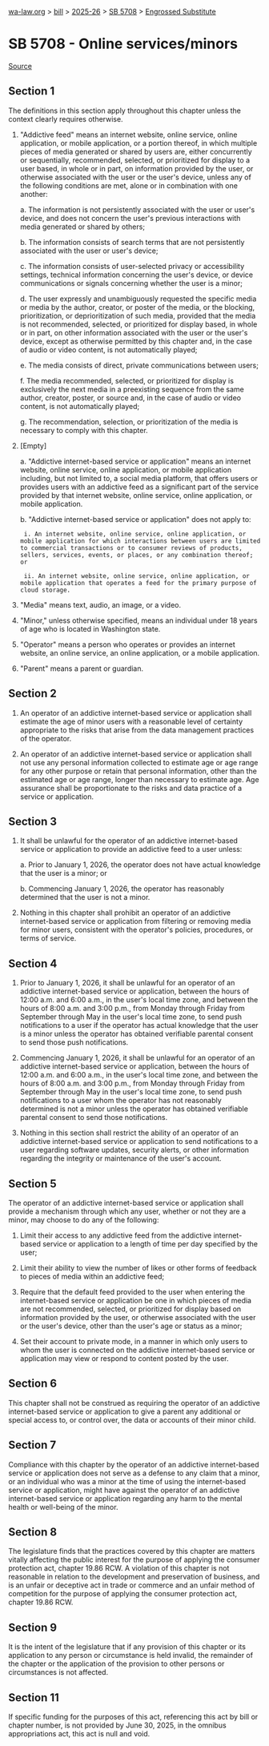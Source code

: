 [wa-law.org](/) > [bill](/bill/) > [2025-26](/bill/2025-26/) > [SB 5708](/bill/2025-26/sb/5708/) > [Engrossed Substitute](/bill/2025-26/sb/5708/S.E/)

# SB 5708 - Online services/minors

[Source](http://lawfilesext.leg.wa.gov/biennium/2025-26/Pdf/Bills/Senate%20Bills/5708-S.E.pdf)

## Section 1
The definitions in this section apply throughout this chapter unless the context clearly requires otherwise.

1. "Addictive feed" means an internet website, online service, online application, or mobile application, or a portion thereof, in which multiple pieces of media generated or shared by users are, either concurrently or sequentially, recommended, selected, or prioritized for display to a user based, in whole or in part, on information provided by the user, or otherwise associated with the user or the user's device, unless any of the following conditions are met, alone or in combination with one another:

    a. The information is not persistently associated with the user or user's device, and does not concern the user's previous interactions with media generated or shared by others;

    b. The information consists of search terms that are not persistently associated with the user or user's device;

    c. The information consists of user-selected privacy or accessibility settings, technical information concerning the user's device, or device communications or signals concerning whether the user is a minor;

    d. The user expressly and unambiguously requested the specific media or media by the author, creator, or poster of the media, or the blocking, prioritization, or deprioritization of such media, provided that the media is not recommended, selected, or prioritized for display based, in whole or in part, on other information associated with the user or the user's device, except as otherwise permitted by this chapter and, in the case of audio or video content, is not automatically played;

    e. The media consists of direct, private communications between users;

    f. The media recommended, selected, or prioritized for display is exclusively the next media in a preexisting sequence from the same author, creator, poster, or source and, in the case of audio or video content, is not automatically played;

    g. The recommendation, selection, or prioritization of the media is necessary to comply with this chapter.

2. [Empty]

    a. "Addictive internet-based service or application" means an internet website, online service, online application, or mobile application including, but not limited to, a social media platform, that offers users or provides users with an addictive feed as a significant part of the service provided by that internet website, online service, online application, or mobile application.

    b. "Addictive internet-based service or application" does not apply to:

        i. An internet website, online service, online application, or mobile application for which interactions between users are limited to commercial transactions or to consumer reviews of products, sellers, services, events, or places, or any combination thereof; or

        ii. An internet website, online service, online application, or mobile application that operates a feed for the primary purpose of cloud storage.

3. "Media" means text, audio, an image, or a video.

4. "Minor," unless otherwise specified, means an individual under 18 years of age who is located in Washington state.

5. "Operator" means a person who operates or provides an internet website, an online service, an online application, or a mobile application.

6. "Parent" means a parent or guardian.

## Section 2
1. An operator of an addictive internet-based service or application shall estimate the age of minor users with a reasonable level of certainty appropriate to the risks that arise from the data management practices of the operator.

2. An operator of an addictive internet-based service or application shall not use any personal information collected to estimate age or age range for any other purpose or retain that personal information, other than the estimated age or age range, longer than necessary to estimate age. Age assurance shall be proportionate to the risks and data practice of a service or application.

## Section 3
1. It shall be unlawful for the operator of an addictive internet-based service or application to provide an addictive feed to a user unless:

    a. Prior to January 1, 2026, the operator does not have actual knowledge that the user is a minor; or

    b. Commencing January 1, 2026, the operator has reasonably determined that the user is not a minor.

2. Nothing in this chapter shall prohibit an operator of an addictive internet-based service or application from filtering or removing media for minor users, consistent with the operator's policies, procedures, or terms of service.

## Section 4
1. Prior to January 1, 2026, it shall be unlawful for an operator of an addictive internet-based service or application, between the hours of 12:00 a.m. and 6:00 a.m., in the user's local time zone, and between the hours of 8:00 a.m. and 3:00 p.m., from Monday through Friday from September through May in the user's local time zone, to send push notifications to a user if the operator has actual knowledge that the user is a minor unless the operator has obtained verifiable parental consent to send those push notifications.

2. Commencing January 1, 2026, it shall be unlawful for an operator of an addictive internet-based service or application, between the hours of 12:00 a.m. and 6:00 a.m., in the user's local time zone, and between the hours of 8:00 a.m. and 3:00 p.m., from Monday through Friday from September through May in the user's local time zone, to send push notifications to a user whom the operator has not reasonably determined is not a minor unless the operator has obtained verifiable parental consent to send those notifications.

3. Nothing in this section shall restrict the ability of an operator of an addictive internet-based service or application to send notifications to a user regarding software updates, security alerts, or other information regarding the integrity or maintenance of the user's account.

## Section 5
The operator of an addictive internet-based service or application shall provide a mechanism through which any user, whether or not they are a minor, may choose to do any of the following:

1. Limit their access to any addictive feed from the addictive internet-based service or application to a length of time per day specified by the user;

2. Limit their ability to view the number of likes or other forms of feedback to pieces of media within an addictive feed;

3. Require that the default feed provided to the user when entering the internet-based service or application be one in which pieces of media are not recommended, selected, or prioritized for display based on information provided by the user, or otherwise associated with the user or the user's device, other than the user's age or status as a minor;

4. Set their account to private mode, in a manner in which only users to whom the user is connected on the addictive internet-based service or application may view or respond to content posted by the user.

## Section 6
This chapter shall not be construed as requiring the operator of an addictive internet-based service or application to give a parent any additional or special access to, or control over, the data or accounts of their minor child.

## Section 7
Compliance with this chapter by the operator of an addictive internet-based service or application does not serve as a defense to any claim that a minor, or an individual who was a minor at the time of using the internet-based service or application, might have against the operator of an addictive internet-based service or application regarding any harm to the mental health or well-being of the minor.

## Section 8
The legislature finds that the practices covered by this chapter are matters vitally affecting the public interest for the purpose of applying the consumer protection act, chapter 19.86 RCW. A violation of this chapter is not reasonable in relation to the development and preservation of business, and is an unfair or deceptive act in trade or commerce and an unfair method of competition for the purpose of applying the consumer protection act, chapter 19.86 RCW.

## Section 9
It is the intent of the legislature that if any provision of this chapter or its application to any person or circumstance is held invalid, the remainder of the chapter or the application of the provision to other persons or circumstances is not affected.

## Section 11
If specific funding for the purposes of this act, referencing this act by bill or chapter number, is not provided by June 30, 2025, in the omnibus appropriations act, this act is null and void.
